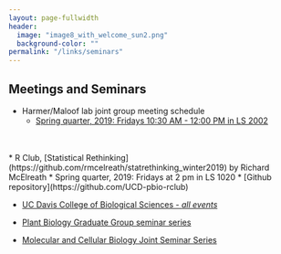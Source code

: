 ```yaml
---
layout: page-fullwidth
header:
  image: "image8_with_welcome_sun2.png"
  background-color: ""
permalink: "/links/seminars"
---
```

<h2>Meetings and Seminars</h2>
<a name="Seminars"></a>

* Harmer/Maloof lab joint group meeting schedule
  * [Spring quarter, 2019:  Fridays 10:30 AM - 12:00 PM in LS 2002](http://malooflab.phytonetworks.org/schedules/group-meeting-schedule-spring-2019/)
<br>
<br>
* R Club, [Statistical Rethinking](https://github.com/rmcelreath/statrethinking_winter2019) by Richard McElreath
    * Spring quarter, 2019:  Fridays at 2 pm in LS 1020
    * [Github repository](https://github.com/UCD-pbio-rclub)

* [UC Davis College of Biological Sciences - *all events*](https://biology.ucdavis.edu/events/all-events)

* [Plant Biology Graduate Group seminar series](http://www-plb.ucdavis.edu/events/)

* [Molecular and Cellular Biology Joint Seminar Series](https://biology.ucdavis.edu/events/joint-seminars)
